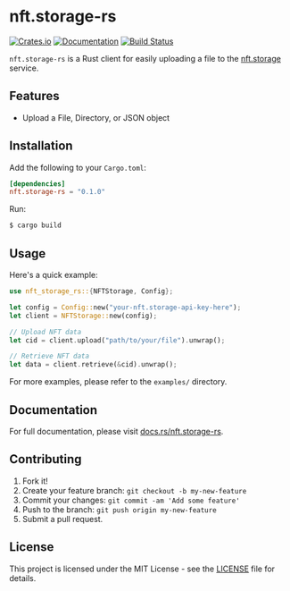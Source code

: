 # nft.storage-rs

[![Crates.io](https://img.shields.io/crates/v/nft.storage-rs.svg)](https://crates.io/crates/nft.storage-rs)
[![Documentation](https://docs.rs/nft.storage-rs/badge.svg)](https://docs.rs/nft.storage-rs)
[![Build Status](https://github.com/noplan-inc/nft.storage-rs/actions/workflows/on-pull-request.yml/badge.svg)](https://github.com/noplan-inc/nft.storage-rs/actions)

`nft.storage-rs` is a Rust client for easily uploading a file to the [nft.storage](https://nft.storage/) service.

## Features

- Upload a File, Directory, or JSON object

## Installation

Add the following to your `Cargo.toml`:

```toml
[dependencies]
nft.storage-rs = "0.1.0"
```

Run:

```bash
$ cargo build
```

## Usage

Here's a quick example:

```rust
use nft_storage_rs::{NFTStorage, Config};

let config = Config::new("your-nft.storage-api-key-here");
let client = NFTStorage::new(config);

// Upload NFT data
let cid = client.upload("path/to/your/file").unwrap();

// Retrieve NFT data
let data = client.retrieve(&cid).unwrap();
```

For more examples, please refer to the `examples/` directory.

## Documentation

For full documentation, please visit [docs.rs/nft.storage-rs](https://docs.rs/nft.storage-rs).

## Contributing

1. Fork it!
2. Create your feature branch: `git checkout -b my-new-feature`
3. Commit your changes: `git commit -am 'Add some feature'`
4. Push to the branch: `git push origin my-new-feature`
5. Submit a pull request.

## License

This project is licensed under the MIT License - see the [LICENSE](../LICENSE) file for details.
